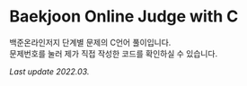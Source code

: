 # Baekjoon Online Judge with C

백준온라인저지 단계별 문제의 C언어 풀이입니다.   
문제번호를 눌러 제가 직접 작성한 코드를 확인하실 수 있습니다.


*Last update 2022.03.*
